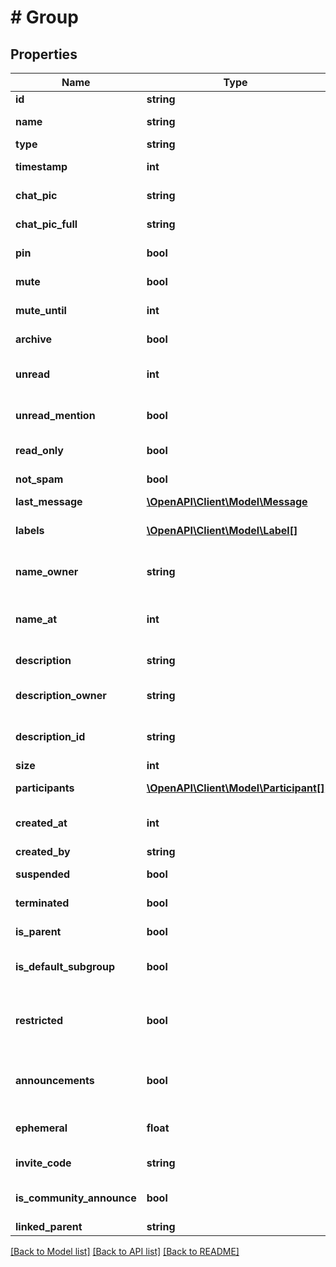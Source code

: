 # # Group

## Properties

Name | Type | Description | Notes
------------ | ------------- | ------------- | -------------
**id** | **string** | Chat ID |
**name** | **string** | Group name |
**type** | **string** | Chat type |
**timestamp** | **int** | Chat timestamp | [optional]
**chat_pic** | **string** | Chat picture URL | [optional]
**chat_pic_full** | **string** | Chat full picture URL | [optional]
**pin** | **bool** | Is chat pinned | [optional]
**mute** | **bool** | Is chat muted | [optional]
**mute_until** | **int** | Chat mute until | [optional]
**archive** | **bool** | Is chat archived | [optional]
**unread** | **int** | Unread messages count | [optional]
**unread_mention** | **bool** | Is chat unread mention | [optional]
**read_only** | **bool** | Is chat read only | [optional]
**not_spam** | **bool** | Is chat not spam | [optional]
**last_message** | [**\OpenAPI\Client\Model\Message**](Message.md) |  | [optional]
**labels** | [**\OpenAPI\Client\Model\Label[]**](Label.md) | Labels associated with chat | [optional]
**name_owner** | **string** | Group name owner | [optional]
**name_at** | **int** | Group name change timestamp | [optional]
**description** | **string** | Group description | [optional]
**description_owner** | **string** | Group description owner | [optional]
**description_id** | **string** | Group description ID | [optional]
**size** | **int** | Group size |
**participants** | [**\OpenAPI\Client\Model\Participant[]**](Participant.md) | Group participants |
**created_at** | **int** | Group creation timestamp | [optional]
**created_by** | **string** | Contact ID | [optional]
**suspended** | **bool** | Is group suspended | [optional]
**terminated** | **bool** | Is group terminated | [optional]
**is_parent** | **bool** | Is group parent | [optional]
**is_default_subgroup** | **bool** | Is group default subgroup | [optional]
**restricted** | **bool** | If only admins can change group settings | [optional]
**announcements** | **bool** | If only admins can send messages | [optional]
**ephemeral** | **float** | Group ephemeral timer | [optional]
**invite_code** | **string** | Group invite code | [optional]
**is_community_announce** | **bool** | If group is community announce | [optional]
**linked_parent** | **string** | Chat ID | [optional]

[[Back to Model list]](../../README.md#models) [[Back to API list]](../../README.md#endpoints) [[Back to README]](../../README.md)
